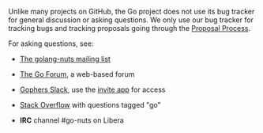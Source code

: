 Unlike many projects on GitHub, the Go project does not use its bug tracker for general discussion or asking questions.
We only use our bug tracker for tracking bugs and tracking proposals going through the [Proposal Process](https://go.dev/s/proposal-process).

For asking questions, see:

* [The golang-nuts mailing list](https://groups.google.com/d/forum/golang-nuts)

* [The Go Forum](https://forum.golangbridge.org/), a web-based forum

* [Gophers Slack](https://gophers.slack.com), use the [invite app](https://invite.slack.golangbridge.org/) for access

* [Stack Overflow](https://stackoverflow.com/questions/tagged/go) with questions tagged "go"

* **IRC** channel #go-nuts on Libera
